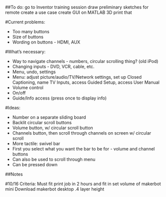##To do:
go to Inventor training session
draw preliminary sketches for remote 
create a use case
create GUI on MATLAB 
3D print that


#Current problems:
* Too many buttons
* Size of buttons
* Wording on buttons - HDMI, AUX

#What’s necessary:
* Way to navigate channels - numbers, circular scrolling thing? (old iPod)
* Changing inputs - DVD, VCR, cable, etc.
* Menu, undo, settings
* Menu: adjust picture/audio/TV/Network settings, set up Closed Captioning, name TV Inputs, access Guided Setup, access User Manual
* Volume control
* On/off
* Guide/Info access (press once to display info)

#Ideas:
* Number on a separate sliding board
* Backlit circular scroll buttons
* Volume button, w/ circular scroll button
* Channels button, then scroll through channels on screen w/ circular scroll
* More tactile: swivel bar
* First you select what you want the bar to be for - volume and channel buttons
* Can also be used to scroll through menu
* Can be pressed down

##Notes

#10/16
Criteria: 
Must fit print job in 2 hours and fit in set volume of makerbot mini 
Download makerbot desktop 
.4 layer height
